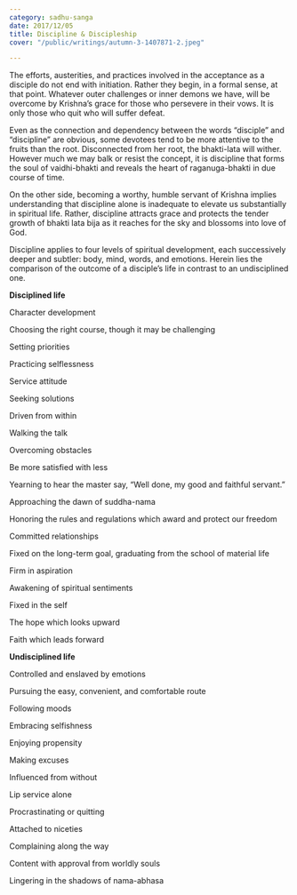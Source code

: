 ```yaml
---
category: sadhu-sanga
date: 2017/12/05
title: Discipline & Discipleship
cover: "/public/writings/autumn-3-1407871-2.jpeg"

---
```


The efforts, austerities, and practices involved in the acceptance as a disciple do not end with initiation. Rather they begin, in a formal sense, at that point. Whatever outer challenges or inner demons we have, will be overcome by Krishna’s grace for those who persevere in their vows. It is only those who quit who will suffer defeat.

Even as the connection and dependency between the words “disciple” and “discipline” are obvious, some devotees tend to be more attentive to the fruits than the root. Disconnected from her root, the bhakti-lata will wither. However much we may balk or resist the concept, it is discipline that forms the soul of vaidhi-bhakti and reveals the heart of raganuga-bhakti in due course of time.

On the other side, becoming a worthy, humble servant of Krishna implies understanding that discipline alone is inadequate to elevate us substantially in spiritual life. Rather, discipline attracts grace and protects the tender growth of bhakti lata bija as it reaches for the sky and blossoms into love of God.

Discipline applies to four levels of spiritual development, each successively deeper and subtler: body, mind, words, and emotions. Herein lies the comparison of the outcome of a disciple’s life in contrast to an undisciplined one.

**Disciplined life**

Character development

Choosing the right course, though it may be challenging

Setting priorities

Practicing selflessness

Service attitude

Seeking solutions

Driven from within

Walking the talk

Overcoming obstacles

Be more satisfied with less

Yearning to hear the master say, “Well done, my good and faithful servant.”

Approaching the dawn of suddha-nama

Honoring the rules and regulations which award and protect our freedom

Committed relationships

Fixed on the long-term goal, graduating from the school of material life

Firm in aspiration

Awakening of spiritual sentiments

Fixed in the self

The hope which looks upward

Faith which leads forward

**Undisciplined life**

Controlled and enslaved by emotions

Pursuing the easy, convenient, and comfortable route

Following moods

Embracing selfishness

Enjoying propensity

Making excuses

Influenced from without

Lip service alone

Procrastinating or quitting

Attached to niceties

Complaining along the way

Content with approval from worldly souls

Lingering in the shadows of nama-abhasa